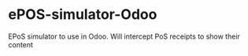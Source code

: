 # ePOS-simulator-Odoo
EPoS simulator to use in Odoo. Will intercept PoS receipts to show their content
